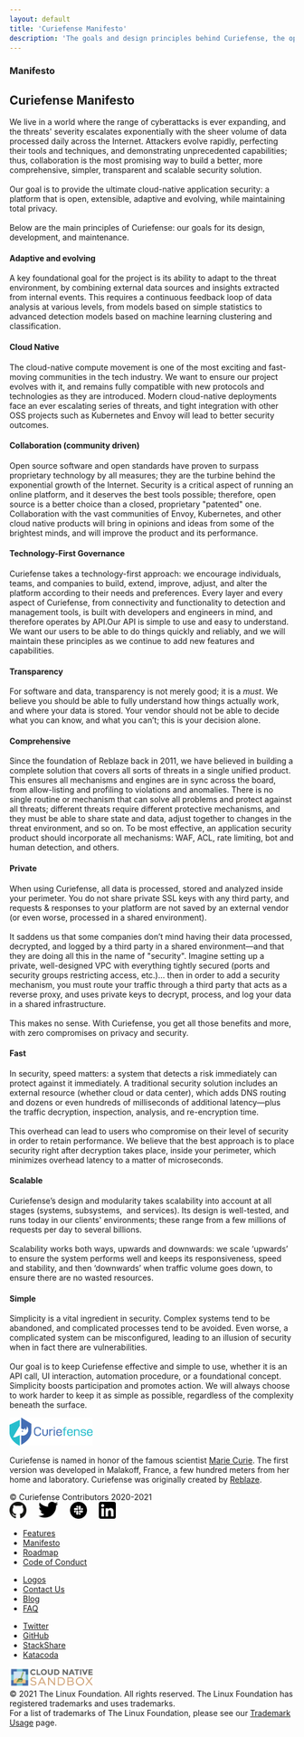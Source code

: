 ```yaml
---
layout: default
title: 'Curiefense Manifesto'
description: 'The goals and design principles behind Curiefense, the open-source security extension for Envoy.'
---
```


<div class="wrapper">
  <div class="section manifesto">
    <div class="container w-container">
      <div class="row w-row">
        <div class="w-col w-col-8 w-col-stack">
          <div class="item-vertical level-one first">
            <h3>Manifesto</h3>
            <h2 class="heading-3">Curiefense Manifesto</h2>
            <div class="item-vertical">
              <p>We live in a world where the range of cyberattacks is ever expanding, and the threats&#x27; severity escalates exponentially with the sheer volume of data processed daily across the Internet. Attackers evolve rapidly, perfecting their tools and techniques, and demonstrating unprecedented capabilities; thus, collaboration is the most promising way to build a better, more comprehensive, simpler, transparent and scalable security solution.<br><br>Our goal is to provide the ultimate cloud-native application security: a platform that is open, extensible, adaptive and evolving, while maintaining total privacy.<br><br>Below are the main principles of Curiefense: our goals for its design, development, and maintenance.</p>
            </div>
            <div class="item-vertical">
              <h4 class="heading-4">Adaptive and evolving</h4>
              <p>A key foundational goal for the project is its ability to adapt to the threat environment, by combining external data sources and insights extracted from internal events. This requires a continuous feedback loop of data analysis at various levels, from models based on simple statistics to advanced detection models based on machine learning clustering and classification.</p>
            </div>
            <div class="item-vertical">
              <h4 class="heading-4">Cloud Native</h4>
              <p>The cloud-native compute movement is one of the most exciting and fast-moving communities in the tech industry. We want to ensure our project evolves with it, and remains fully compatible with new protocols and technologies as they are introduced. Modern cloud-native deployments face an ever escalating series of threats, and tight integration with other OSS projects such as Kubernetes and Envoy will lead to better security outcomes.</p>
            </div>
            <div class="item-vertical">
              <h4 class="heading-4">Collaboration (community driven)</h4>
              <p>Open source software and open standards have proven to surpass proprietary technology by all measures; they are the turbine behind the exponential growth of the Internet. Security is a critical aspect of running an online platform, and it deserves the best tools possible; therefore, open source is a better choice than a closed, proprietary &quot;patented&quot; one. Collaboration with the vast communities of Envoy, Kubernetes, and other cloud native products will bring in opinions and ideas from some of the brightest minds, and will improve the product and its performance.</p>
            </div>
            <div class="item-vertical">
              <h4 class="heading-4">Technology-First Governance</h4>
              <p>Curiefense takes a technology-first approach: we encourage individuals, teams, and companies to build, extend, improve, adjust, and alter the platform according to their needs and preferences. Every layer and every aspect of Curiefense, from connectivity and functionality to detection and management tools, is built with developers and engineers in mind, and therefore operates by API.Our API is simple to use and easy to understand. We want our users to be able to do things quickly and reliably, and we will maintain these principles as we continue to add new features and capabilities.<br></p>
            </div>
            <div class="item-vertical">
              <h4 class="heading-4">Transparency</h4>
              <p>For software and data, transparency is not merely good; it is a <em>must</em>. We believe you should be able to fully understand how things actually work, and where your data is stored. Your vendor should not be able to decide what you can know, and what you can’t; this is your decision alone.</p>
            </div>
            <div class="item-vertical">
              <h4 class="heading-4">Comprehensive</h4>
              <p>Since the foundation of Reblaze back in 2011, we have believed in building a complete solution that covers all sorts of threats in a single unified product. This ensures all mechanisms and engines are in sync across the board, from allow-listing and profiling to violations and anomalies. There is no single routine or mechanism that can solve all problems and protect against all threats; different threats require different protective mechanisms, and they must be able to share state and data, adjust together to changes in the threat environment, and so on. To be most effective, an application security product should incorporate all mechanisms: WAF, ACL, rate limiting, bot and human detection, and others.</p>
            </div>
            <div class="item-vertical">
              <h4 class="heading-4">Private</h4>
              <p>When using Curiefense, all data is processed, stored and analyzed inside your perimeter. You do not share private SSL keys with any third party, and requests &amp; responses to your platform are not saved by an external vendor (or even worse, processed in a shared environment). <br><br>It saddens us that some companies don’t mind having their data processed, decrypted, and logged by a third party in a shared environment—and that they are doing all this in the name of &quot;security&quot;. Imagine setting up a private, well-designed VPC with everything tightly secured (ports and security groups restricting access, etc.)... then in order to add a security mechanism, you must route your traffic through a third party that acts as a reverse proxy, and uses private keys to decrypt, process, and log your data in a shared infrastructure. <br><br>This makes no sense. With Curiefense, you get all those benefits and more, with zero compromises on privacy and security.</p>
            </div>
            <div class="item-vertical">
              <h4 class="heading-4">Fast</h4>
              <p>In security, speed matters: a system that detects a risk immediately can protect against it immediately. A traditional security solution includes an external resource (whether cloud or data center), which adds DNS routing and dozens or even hundreds of milliseconds of additional latency—plus the traffic decryption, inspection, analysis, and re-encryption time. <br><br>This overhead can lead to users who compromise on their level of security in order to retain performance. We believe that the best approach is to place security right after decryption takes place, inside your perimeter, which minimizes overhead latency to a matter of microseconds.</p>
            </div>
            <div class="item-vertical">
              <h4 class="heading-4">Scalable</h4>
              <p>Curiefense’s design and modularity takes scalability into account at all stages (systems, subsystems,  and services). Its design is well-tested, and runs today in our clients&#x27; environments; these range from a few millions of requests per day to several billions. <br><br>Scalability works both ways, upwards and downwards: we scale ‘upwards’ to ensure the system performs well and keeps its responsiveness, speed and stability, and then ‘downwards’ when traffic volume goes down, to ensure there are no wasted resources.</p>
            </div>
            <div class="item-vertical">
              <h4 class="heading-4">Simple</h4>
              <p>Simplicity is a vital ingredient in security. Complex systems tend to be abandoned, and complicated processes tend to be avoided. Even worse, a complicated system can be misconfigured, leading to an illusion of security when in fact there are vulnerabilities. <br><br>Our goal is to keep Curiefense effective and simple to use, whether it is an API call, UI interaction, automation procedure, or a foundational concept. Simplicity boosts participation and promotes action. We will always choose to work harder to keep it as simple as possible, regardless of the complexity beneath the surface.</p>
            </div>
          </div>
        </div>
        <div class="w-col w-col-4 w-col-stack"></div>
      </div>
    </div>
  </div>
  <div class="section footer">
    <div class="container w-container">
      <div class="w-row">
        <div class="w-col w-col-4"><img src="/images/curie-01.svg" width="147" alt="">
          <div class="footer-description">
            <p class="paragraph">Curiefense is named in honor of the famous scientist <a href="marie-curie" target="_blank">Marie Curie</a>. The first version was developed in Malakoff, France, a few hundred meters from her home and laboratory. Curiefense was originally created by <a href="https://www.reblaze.com/" target="_blank">Reblaze</a>.<br></p>
          </div>
          <div class="footer-copyright">© Curiefense Contributors 2020-2021</div>
          <div class="columns w-row">
            <div class="w-col w-col-2 w-col-small-3 w-col-tiny-3">
              <a href="https://github.com/curiefense" target="_blank" class="w-inline-block"><img src="/images/github.svg" loading="lazy" width="30" alt=""></a>
            </div>
            <div class="w-col w-col-2 w-col-small-3 w-col-tiny-3">
              <a href="https://twitter.com/curiefense" target="_blank" class="w-inline-block"><img src="/images/twitter.svg" loading="lazy" width="35" alt=""></a>
            </div>
            <div class="w-col w-col-2 w-col-small-3 w-col-tiny-3">
              <a href="https://join.slack.com/t/curiefense/shared_invite/zt-nc8lyrjo-JJoY2mwrqNOfkmoA6ycTHg" target="_blank" class="w-inline-block"><img src="/images/slack.svg" loading="lazy" width="30" alt=""></a>
            </div>
            <div class="w-col w-col-6 w-col-small-3 w-col-tiny-3">
              <a href="https://www.linkedin.com/company/curiefense" target="_blank" class="w-inline-block"><img src="/images/linkedin.svg" loading="lazy" width="30" alt=""></a>
            </div>
          </div>
        </div>
        <div class="w-col w-col-2"></div>
        <div class="w-col w-col-2">
          <ul role="list" class="footer-list">
            <li class="footer-list-item">
              <a href="features" class="footer-list-item-link">Features</a>
            </li>
            <li class="footer-list-item">
              <a href="manifesto" aria-current="page" class="footer-list-item-link w--current">Manifesto</a>
            </li>
            <li class="footer-list-item">
              <a href="https://github.com/curiefense/curiefense/blob/master/ROADMAP.md" target="_blank" class="footer-list-item-link">Roadmap</a>
            </li>
            <li class="footer-list-item">
              <a href="https://github.com/curiefense/curiefense/blob/master/CODE_OF_CONDUCT.md" target="_blank" class="footer-list-item-link">Code of Conduct</a>
            </li>
          </ul>
        </div>
        <div class="w-col w-col-2">
          <ul role="list" class="footer-list second">
            <li class="footer-list-item">
              <a href="https://github.com/cncf/artwork/blob/master/examples/sandbox.md#curiefense-logos" target="_blank" class="footer-list-item-link">Logos</a>
            </li>
            <li class="footer-list-item">
              <a href="contact-us" class="footer-list-item-link">Contact Us</a>
            </li>
            <li class="footer-list-item">
              <a href="blog" class="footer-list-item-link">Blog</a>
            </li>
            <li class="footer-list-item">
              <a href="faq" class="footer-list-item-link">FAQ</a>
            </li>
          </ul>
        </div>
        <div class="w-col w-col-2">
          <ul role="list" class="footer-list second">
            <li class="footer-list-item">
              <a href="https://twitter.com/curiefense" target="_blank" class="footer-list-item-link">Twitter</a>
            </li>
            <li class="footer-list-item">
              <a href="https://github.com/curiefense/curiefense" target="_blank" class="footer-list-item-link">GitHub</a>
            </li>
            <li class="footer-list-item">
              <a href="https://stackshare.io/curiefense/curiefense" target="_blank" class="footer-list-item-link">StackShare</a>
            </li>
            <li class="footer-list-item">
              <a href="https://www.katacoda.com/curiefense" target="_blank" class="footer-list-item-link">Katacoda</a>
            </li>
          </ul>
        </div>
      </div>
    </div>
    <div class="container-2 w-container">
      <a href="https://www.cncf.io/sandbox-projects/" target="_blank" class="w-inline-block"><img src="/images/cncf-sandbox-horizontal-color.svg" loading="lazy" width="150" alt="" class="image-8"></a>
    </div>
    <div class="w-container">
      <div class="text-block-4">© 2021 The Linux Foundation. All rights reserved. The Linux Foundation has registered trademarks and uses trademarks. <br>For a list of trademarks of The Linux Foundation, please see our <a href="https://www.linuxfoundation.org/en/trademark-usage/" target="_blank">Trademark Usage</a> page.</div>
    </div>
  </div>
</div>
<script src="https://d3e54v103j8qbb.cloudfront.net/js/jquery-3.5.1.min.dc5e7f18c8.js?site=5f906e60f009d620eb2024dd" type="text/javascript" integrity="sha256-9/aliU8dGd2tb6OSsuzixeV4y/faTqgFtohetphbbj0=" crossorigin="anonymous"></script>
<script src="/js/curiefense.js" type="text/javascript"></script>
<!-- [if lte IE 9]><script src="https://cdnjs.cloudflare.com/ajax/libs/placeholders/3.0.2/placeholders.min.js"></script><![endif] -->